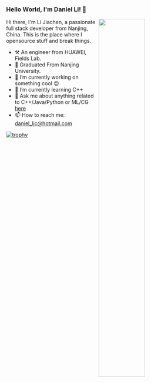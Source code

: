### Hello World, I'm Daniel Li! 👋

[<img align="right" width="50%" src="https://github-readme-stats.vercel.app/api?username=danielljc&show_icons=true">](https://metrics.lecoq.io/ouuan?template=classic)

Hi there, I'm Li Jiachen, a passionate full stack developer from Nanjing, China. This is the place where I opensource stuff and break things. 

-   :hammer_and_pick: An engineer from HUAWEI, Fields Lab. 
- 👯 Graduated From Nanjing University.
- 🔭 I’m currently working on something cool :wink:
- 🌱 I’m currently learning C++
- 💬 Ask me about anything related to C++/Java/Python or ML/CG [here](https://github.com/danielljc/danielljc/issues)
- 📫 How to reach me: daniel_ljc@hotmail.com

[![trophy](https://github-profile-trophy.vercel.app/?username=danielljc)](https://github.com/ryo-ma/github-profile-trophy)
